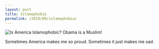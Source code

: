 ```yaml
---
layout: post
title: Islamophobia
permalink: /2010/09/islamophobia/
---
```


![Is America Islamophobic? Obama is a Muslim!](http://www.edwardbenson.com/images/posts/islamophobia.jpg)

Sometimes America makes me so proud. Sometimes it just makes me sad.

